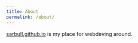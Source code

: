 ```yaml
---
title: About
permalink: /about/
---
```


<p class="lead"><a href="http://sarbull.github.io">sarbull.github.io</a> is my place for webdeving around.</p>

